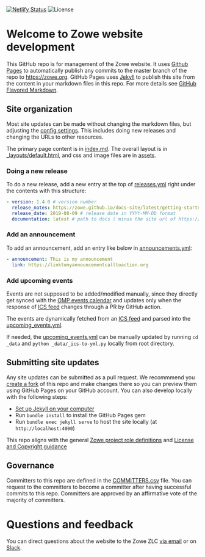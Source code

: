 <!-- SPDX-License-Identifier: CC-BY-4.0 -->
<!-- Copyright Contributors to the Zowe project. -->

[![Netlify Status](https://api.netlify.com/api/v1/badges/b4057863-5816-4a06-a503-f8989ec2062f/deploy-status)](https://app.netlify.com/sites/condescending-dubinsky-4645a9/deploys)
![License](https://img.shields.io/github/license/zowe/zowe.github.io)

# Welcome to Zowe website development

This GitHub repo is for management of the Zowe website. It uses [Github Pages](https://pages.github.com/) to automatically publish any commits to the master branch of the repo to https://zowe.org. GitHub Pages uses  [Jekyll](https://jekyllrb.com/) to publish this site from the content in your markdown files in this repo. For more details see [GitHub Flavored Markdown](https://guides.github.com/features/mastering-markdown/).

## Site organization

Most site updates can be made without changing the markdown files, but adjusting the [config settings](_config.yml). This includes doing new releases and changing the URLs to other resources.

The primary page content is in [index.md](index.md). The overall layout is in [_layouts/default.html](_layouts/default.html), and css and image files are in [assets](assets).

### Doing a new release

To do a new release, add a new entry at the top of [releases.yml](_data/releases.yml) right under the contents with this structure:

```yaml
- version: 1.4.0 # version number
  release_notes: https://zowe.github.io/docs-site/latest/getting-started/summaryofchanges.html#version-1-4-0-august-2019 # link to release notes
  release_date: 2019-08-09 # release date in YYYY-MM-DD format
  documentation: latest # path to docs ( minus the site url of https://docs.zowe.org )
```
### Add an announcement

To add an announcement, add an entry like below in [announcements.yml](_data/announcements.yml):

```yaml
- announcement: This is my announcement
  link: https://linktomyannouncementcalltoaction.org
```

### Add upcoming events

Events are not supposed to be added/modified manually, since they directly get synced with the [OMP events calendar](https://www.openmainframeproject.org/events/category/zowe) and updates only when the response of [ICS feed](https://www.openmainframeproject.org/events/category/zowe?ical=1&tribe_display=photo) changes through a PR by GitHub action.

The events are dynamically fetched from an [ICS feed](https://www.openmainframeproject.org/events/category/zowe?ical=1&tribe_display=photo) and parsed into the [upcoming_events.yml](_data/upcoming_events.yml).

If needed, the [upcoming_events.yml](_data/upcoming_events.yml) can be manually updated by running `cd _data` and `python _data/_ics-to-yml.py` locally from root directory.

## Submitting site updates

Any site updates can be submitted as a pull request. We recommmend you [create a fork](https://help.github.com/en/articles/fork-a-repo) of this repo and make changes there so you can preview them using GitHub Pages on your GitHub account. You can also develop locally with the following steps:
* [Set up Jekyll on your computer](https://jekyllrb.com/docs/installation/)
* Run `bundle install` to install the GitHub Pages gem
* Run `bundle exec jekyll serve` to host the site locally (at `http://localhost:4000`)

This repo aligns with the general [Zowe project role definitions](https://github.com/zowe/zlc/blob/master/process/roles.md) and [License and Copyright guidance](https://github.com/zowe/zlc/blob/master/process/LicenseAndCopyrightGuidance.md)

## Governance

Committers to this repo are defined in the [COMMITTERS.csv](COMMITTERS.csv) file. You can request to the committers to become a committer after having successful commits to this repo. Committers are approved by an affirmative vote of the majority of committers.

# Questions and feedback

You can direct questions about the website to the Zowe ZLC [via email](https://lists.openmainframeproject.org/g/zowe-zlc) or on [Slack](https://slack.openmainframeproject.org).
